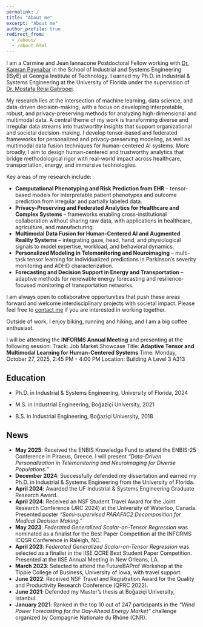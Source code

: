 ```yaml
---
permalink: /
title: "About me"
excerpt: "About me"
author_profile: true
redirect_from: 
  - /about/
  - /about.html
---
```


I am a Carmine and Jean Iannacone Postdoctoral Fellow working with [Dr. Kamran Paynabar](https://scholar.google.com/citations?user=CwMCid0AAAAJ&hl=en&oi=ao) in the School of Industrial and Systems Engineering (ISyE) at Georgia Institute of Technology. I earned my Ph.D. in Industrial & Systems Engineering at the University of Florida under the supervision of [Dr. Mostafa Reisi Gahrooei](https://scholar.google.com/citations?user=GRoULwcAAAAJ&hl=en). 

My research lies at the intersection of machine learning, data science, and data-driven decision-making, with a focus on developing interpretable, robust, and privacy-preserving methods for analyzing high-dimensional and multimodal data. A central theme of my work is transforming diverse and irregular data streams into trustworthy insights that support organizational and societal decision-making. I develop tensor-based and federated frameworks for personalized and privacy-preserving modeling, as well as multimodal data fusion techniques for human-centered AI systems. More broadly, I aim to design human-centered and trustworthy analytics that bridge methodological rigor with real-world impact across healthcare, transportation, energy, and immersive technologies.  

Key areas of my research include:    
- **Computational Phenotyping and Risk Prediction from EHR** – tensor-based models for interpretable patient phenotypes and outcome prediction from irregular and partially labeled data.  
- **Privacy-Preserving and Federated Analytics for Healthcare and Complex Systems** – frameworks enabling cross-institutional collaboration without sharing raw data, with applications in healthcare, agriculture, and manufacturing.  
- **Multimodal Data Fusion for Human-Centered AI and Augmented Reality Systems** – integrating gaze, head, hand, and physiological signals to model expertise, workload, and behavioral dynamics.
- **Personalized Modeling in Telemonitoring and Neuroimaging** – multi-task tensor learning for individualized predictions in Parkinson’s severity monitoring and ADHD characterization.  
- **Forecasting and Decision Support in Energy and Transportation** – adaptive methods for renewable energy forecasting and resilience-focused monitoring of transportation networks.  

I am always open to collaborative opportunities that push these areas forward and welcome interdisciplinary projects with societal impact. Please feel free to [contact me](mailto:ekonyar3@gatech.edu) if you are interested in working together.

Outside of work, I enjoy biking, running and hiking, and I am a big coffee enthusiast.

I will be attending the **INFORMS Annual Meeting** and presenting at the following session:
Track: Job Market Showcase
Title: **Adaptive Tensor and Multimodal Learning for Human-Centered Systems**
Time: Monday, October 27, 2025, 2:45 PM - 4:00 PM
Location: Building A Level 3 A313

Education
---------
- Ph.D. in Industrial & Systems Engineering, University of Florida, 2024   

- M.S. in Industrial Engineering, Boğaziçi University, 2021  

- B.S. in Industrial Engineering, Boğaziçi University, 2018   

News
------
- **May 2025**: Received the ENBIS Knowledge Fund to attend the ENBIS-25 Conference in Piraeus, Greece. I will present *“Data-Driven Personalization in Telemonitoring and Neuroimaging for Diverse Populations.”*  
- **December 2024**: Successfully defended my dissertation and earned my Ph.D. in Industrial & Systems Engineering from the University of Florida.  
- **April 2024**: Awarded the UF Industrial & Systems Engineering Graduate Research Award.  
- **April 2024**: Received an NSF Student Travel Award for the Joint Research Conference (JRC 2024) at the University of Waterloo, Canada. Presented poster *“Semi-supervised PARAFAC2 Decomposition for Medical Decision Making.”*  
- **May 2023**: *Federated Generalized Scalar-on-Tensor Regression* was nominated as a finalist for the Best Paper Competition at the INFORMS ICQSR Conference in Raleigh, NC.  
- **April 2023**: *Federated Generalized Scalar-on-Tensor Regression* was selected as a finalist in the IISE QCRE Best Student Paper Competition. Presented at the IISE Annual Meeting in New Orleans, LA.  
- **March 2023**: Selected to attend the FutureBAProf Workshop at the Tippie College of Business, University of Iowa, with travel support.  
- **June 2022**: Received NSF Travel and Registration Award for the Quality and Productivity Research Conference (QPRC 2022).  
- **June 2021**: Defended my Master’s thesis at Boğaziçi University, Istanbul.  
- **January 2021**: Ranked in the top 10 out of 247 participants in the *“Wind Power Forecasting for the Day-Ahead Energy Market”* challenge organized by Compagnie Nationale du Rhône (CNR).  
